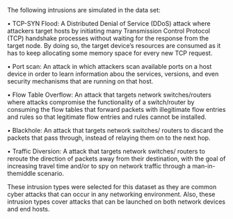 The following intrusions are simulated in the data set:

• TCP-SYN Flood: A Distributed Denial of Service (DDoS) attack where attackers target hosts by initiating many Transmission Control Protocol (TCP) handshake processes without waiting for the response from the target node. By doing so, the target device’s resources are consumed as it has to keep allocating some memory space for every new TCP request.

• Port scan: An attack in which attackers scan available ports on a host device in order to learn information abou the services, versions, and even security mechanisms that are running on that host.

• Flow Table Overflow: An attack that targets network switches/routers where attacks compromise the functionality of a switch/router by consuming the flow tables that forward packets with illegitimate flow entries and rules so that legitimate flow entries and rules cannot be installed.

• Blackhole: An attack that targets network switches/ routers to discard the packets that pass through, instead of relaying them on to the next hop.

• Traffic Diversion: A attack that targets network switches/ routers to reroute the direction of packets away from their destination, with the goal of increasing travel time and/or to spy on network traffic through a man-in-themiddle scenario.


These intrusion types were selected for this dataset as they are common cyber attacks that can occur in any networking environment. Also, these intrusion types cover attacks that can be launched on both network devices and end hosts.

